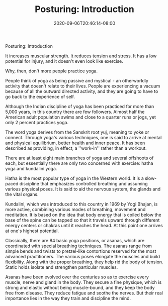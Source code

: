﻿---
title: "Posturing: Introduction"
date: 2020-09-06T20:46:14-08:00
description: "yoga Tips for Web Success"
featured_image: "/images/yoga.jpg"
tags: ["yoga"]
---

Posturing: Introduction

It increases muscular strength. It reduces tension and stress. It has a low potential for injury, and it doesn't even look like exercise.

Why, then, don't more people practice yoga.

People think of yoga as being passive and mystical - an otherworldly activity that doesn't relate to their lives. People are experiencing a vacuum because of all the outward directed activity, and they are going to have to go back to the experience of self.

Although the Indian discipline of yoga has been practiced for more than 5,000 years, in this country there are few followers. Almost half the American adult population swims and close to a quarter runs or jogs, yet only 2 percent practices yoga.

The word yoga derives from the Sanskrit root yuj, meaning to yoke or connect. Through yoga's various techniques, one is said to arrive at mental and physical equilibrium, better health and inner peace. It has been described as providing, in effect, a ''work-in'' rather than a workout.

There are at least eight main branches of yoga and several offshoots of each, but essentially there are only two concerned with exercise: hatha yoga and kundalini yoga.

Hatha is the most popular type of yoga in the Western world. It is a slow-paced discipline that emphasizes controlled breathing and assuming various physical poses. It is said to aid the nervous system, the glands and the vital organs.

Kundalini, which was introduced to this country in 1969 by Yogi Bhajan, is more active, combining various modes of breathing, movement and meditation. It is based on the idea that body energy that is coiled below the base of the spine can be tapped so that it travels upward through different energy centers or chakras until it reaches the head. At this point one arrives at one's highest potential.

Classically, there are 84 basic yoga positions, or asanas, which are coordinated with special breathing techniques. The asanas range from simple bends and twists to pretzel-like contortions reserved for the most advanced practitioners. The various poses elongate the muscles and build flexibility. Along with the proper breathing, they help rid the body of tension. Static holds isolate and strengthen particular muscles.

Asanas have been evolved over the centuries so as to exercise every muscle, nerve and gland in the body. They secure a fine physique, which is strong and elastic without being muscle-bound, and they keep the body free from disease. They reduce fatigue and soothe the nerves. But their real importance lies in the way they train and discipline the mind.

